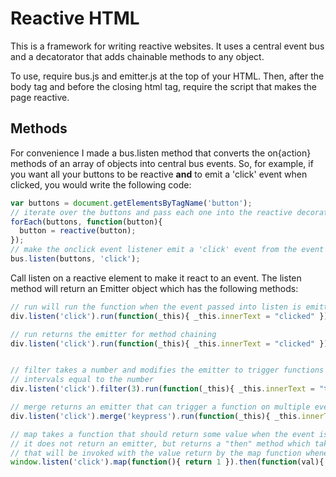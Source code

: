 Reactive HTML
=============

This is a framework for writing reactive websites. It uses a central event bus and a decatorator that adds chainable methods to any object.

To use, require bus.js and emitter.js at the top of your HTML. Then, after the body tag and before the closing html tag, require the script that makes the page reactive.

Methods
-------
For convenience I made a bus.listen method that converts the on{action} methods of an array of objects into central bus events. So, for example, if you want all your buttons to be reactive <strong>and</strong> to emit a 'click' event when clicked, you would write the following code:

```javascript
var buttons = document.getElementsByTagName('button');
// iterate over the buttons and pass each one into the reactive decorator
forEach(buttons, function(button){
  button = reactive(button);
});
// make the onclick event listener emit a 'click' event from the event bus.
bus.listen(buttons, 'click');
```
Call listen on a reactive element to make it react to an event. The listen method will return an Emitter object which has the following methods:
```javascript
// run will run the function when the event passed into listen is emitted
div.listen('click').run(function(_this){ _this.innerText = "clicked" })

// run returns the emitter for method chaining
div.listen('click').run(function(_this){ _this.innerText = "clicked" }).run(etc...)


// filter takes a number and modifies the emitter to trigger functions only at    
// intervals equal to the number
div.listen('click').filter(3).run(function(_this){ _this.innerText = "thrice clicked" });

// merge returns an emitter that can trigger a function on multiple events
div.listen('click').merge('keypress').run(function(_this){ _this.innerText = "click or press" });

// map takes a function that should return some value when the event is triggered. 
// it does not return an emitter, but returns a "then" method which takes a function 
// that will be invoked with the value return by the map function whenever the event is triggered.
window.listen('click').map(function(){ return 1 }).then(function(val){ console.log(val)});
```





